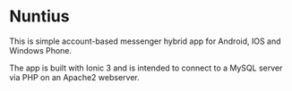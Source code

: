 # Nuntius
This is simple account-based messenger hybrid app for Android, IOS and Windows Phone.

The app is built with Ionic 3 and is intended to connect to a MySQL server via PHP on an Apache2 webserver.
